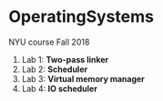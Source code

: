 # OperatingSystems
NYU course Fall 2018
1. Lab 1: **Two-pass linker**
2. Lab 2: **Scheduler**
3. Lab 3: **Virtual memory manager**
4. Lab 4: **IO scheduler**
